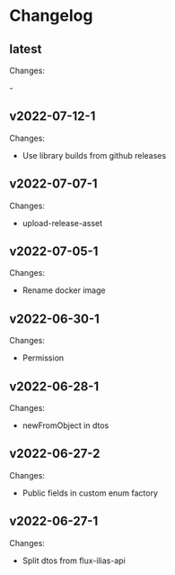 # Changelog

## latest

Changes:

\-

## v2022-07-12-1

Changes:

- Use library builds from github releases

## v2022-07-07-1

Changes:

- upload-release-asset

## v2022-07-05-1

Changes:

- Rename docker image

## v2022-06-30-1

Changes:

- Permission

## v2022-06-28-1

Changes:

- newFromObject in dtos

## v2022-06-27-2

Changes:

- Public fields in custom enum factory

## v2022-06-27-1

Changes:

- Split dtos from flux-ilias-api
